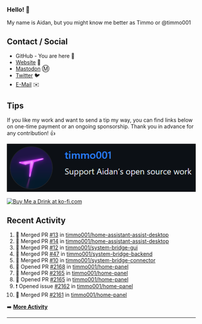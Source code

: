### Hello! 👋

My name is Aidan, but you might know me better as Timmo or @timmo001

## Contact / Social

- GitHub - You are here 👋
- [Website](https://timmo.dev) 📙
- <a href="https://fosstodon.org/@timmo" rel="me" target="_blank">Mastodon</a> Ⓜ️
- [Twitter](https://twitter.com/timmo001) 🐦
- [E-Mail](mailto:aidan@timmo.dev) ✉️

## Tips

If you like my work and want to send a tip my way, you can find links below on one-time payment or an ongoing sponsorship. Thank you in advance for any contribution! 👍

[![GitHub Sponsor][sponsor-badge]][sponsor]

<a href="https://ko-fi.com/M4M6YNVS" target="_blank"><img height="36" style="border:0px;height:36px;" src="https://cdn.ko-fi.com/cdn/kofi1.png?v=2" border="0" alt="Buy Me a Drink at ko-fi.com" /></a>

## Recent Activity

<!--START_SECTION:activity-->
1. 🎉 Merged PR [#13](https://github.com/timmo001/home-assistant-assist-desktop/pull/13) in [timmo001/home-assistant-assist-desktop](https://github.com/timmo001/home-assistant-assist-desktop)
2. 🎉 Merged PR [#14](https://github.com/timmo001/home-assistant-assist-desktop/pull/14) in [timmo001/home-assistant-assist-desktop](https://github.com/timmo001/home-assistant-assist-desktop)
3. 🎉 Merged PR [#12](https://github.com/timmo001/system-bridge-gui/pull/12) in [timmo001/system-bridge-gui](https://github.com/timmo001/system-bridge-gui)
4. 🎉 Merged PR [#47](https://github.com/timmo001/system-bridge-backend/pull/47) in [timmo001/system-bridge-backend](https://github.com/timmo001/system-bridge-backend)
5. 🎉 Merged PR [#10](https://github.com/timmo001/system-bridge-connector/pull/10) in [timmo001/system-bridge-connector](https://github.com/timmo001/system-bridge-connector)
6. 💪 Opened PR [#2168](https://github.com/timmo001/home-panel/pull/2168) in [timmo001/home-panel](https://github.com/timmo001/home-panel)
7. 🎉 Merged PR [#2165](https://github.com/timmo001/home-panel/pull/2165) in [timmo001/home-panel](https://github.com/timmo001/home-panel)
8. 💪 Opened PR [#2165](https://github.com/timmo001/home-panel/pull/2165) in [timmo001/home-panel](https://github.com/timmo001/home-panel)
9. ❗️ Opened issue [#2162](https://github.com/timmo001/home-panel/issues/2162) in [timmo001/home-panel](https://github.com/timmo001/home-panel)
10. 🎉 Merged PR [#2161](https://github.com/timmo001/home-panel/pull/2161) in [timmo001/home-panel](https://github.com/timmo001/home-panel)
<!--END_SECTION:activity-->

➡️  **[More Activity](/RECENT-ACTIVITY.md)**

---

[sponsor-badge]: https://github.com/timmo001/timmo001/blob/master/sponsor.png?raw=true
[sponsor]: https://github.com/sponsors/timmo001?o=esc
